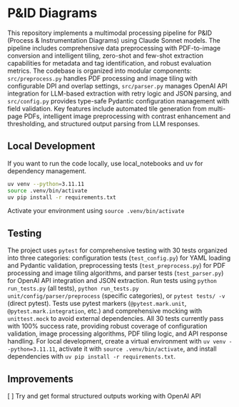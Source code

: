 # P&ID Diagrams

This repository implements a multimodal processing pipeline for P&ID (Process & Instrumentation Diagrams) using Claude Sonnet models. The pipeline includes comprehensive data preprocessing with PDF-to-image conversion and intelligent tiling, zero-shot and few-shot extraction capabilities for metadata and tag identification, and robust evaluation metrics. The codebase is organized into modular components: `src/preprocess.py` handles PDF processing and image tiling with configurable DPI and overlap settings, `src/parser.py` manages OpenAI API integration for LLM-based extraction with retry logic and JSON parsing, and `src/config.py` provides type-safe Pydantic configuration management with field validation. Key features include automated tile generation from multi-page PDFs, intelligent image preprocessing with contrast enhancement and thresholding, and structured output parsing from LLM responses.

## Local Development

If you want to run the code locally, use local_notebooks and uv for dependency management.

```bash
uv venv --python=3.11.11
source .venv/bin/activate
uv pip install -r requirements.txt
```

Activate your environment using `source .venv/bin/activate`

## Testing

The project uses `pytest` for comprehensive testing with 30 tests organized into three categories: configuration tests (`test_config.py`) for YAML loading and Pydantic validation, preprocessing tests (`test_preprocess.py`) for PDF processing and image tiling algorithms, and parser tests (`test_parser.py`) for OpenAI API integration and JSON extraction. Run tests using `python run_tests.py` (all tests), `python run_tests.py unit/config/parser/preprocess` (specific categories), or `pytest tests/ -v` (direct pytest). Tests use pytest markers (`@pytest.mark.unit`, `@pytest.mark.integration`, etc.) and comprehensive mocking with `unittest.mock` to avoid external dependencies. All 30 tests currently pass with 100% success rate, providing robust coverage of configuration validation, image processing algorithms, PDF tiling logic, and API response handling. For local development, create a virtual environment with `uv venv --python=3.11.11`, activate it with `source .venv/bin/activate`, and install dependencies with `uv pip install -r requirements.txt`.

## Improvements
[ ] Try and get formal structured outputs working with OpenAI API 



